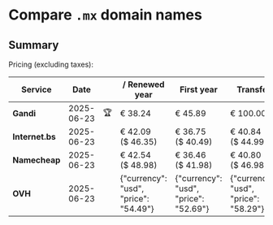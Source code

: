 # Compare `.mx` domain names

## Summary

Pricing (excluding taxes):

| Service | Date |  | / Renewed year | First year | Transfer | Restoration |
|--|--|--|--|--|--|--|
| **Gandi** | 2025-06-23 | 🏆 | € 38.24 | € 45.89 | € 100.00 | € 76.95 |
| **Internet.bs** | 2025-06-23 |  | € 42.09<br>($ 46.35) | € 36.75<br>($ 40.49) | € 40.84<br>($ 44.99) | € 87.49<br>($ 96.39) |
| **Namecheap** | 2025-06-23 |  | € 42.54<br>($ 48.98) | € 36.46<br>($ 41.98) | € 40.80<br>($ 46.98) |  |
| **OVH** | 2025-06-23 |  | {"currency": "usd", "price": "54.49"} | {"currency": "usd", "price": "52.69"} | {"currency": "usd", "price": "58.29"} |  |

